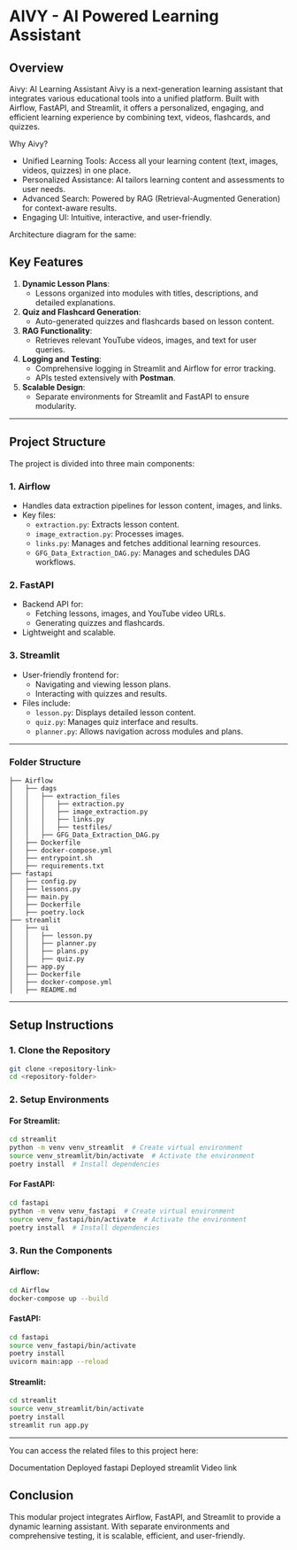 # AIVY - AI Powered Learning Assistant

## **Overview**
Aivy: AI Learning Assistant
Aivy is a next-generation learning assistant that integrates various educational tools into a unified platform. Built with Airflow, FastAPI, and Streamlit, it offers a personalized, engaging, and efficient learning experience by combining text, videos, flashcards, and quizzes.

Why Aivy?

- Unified Learning Tools: Access all your learning content (text, images, videos, quizzes) in one place.
- Personalized Assistance: AI tailors learning content and assessments to user needs.
- Advanced Search: Powered by RAG (Retrieval-Augmented Generation) for context-aware results.
- Engaging UI: Intuitive, interactive, and user-friendly.

Architecture diagram for the same: 



## **Key Features**
1. **Dynamic Lesson Plans**:
   - Lessons organized into modules with titles, descriptions, and detailed explanations.
2. **Quiz and Flashcard Generation**:
   - Auto-generated quizzes and flashcards based on lesson content.
3. **RAG Functionality**:
   - Retrieves relevant YouTube videos, images, and text for user queries.
4. **Logging and Testing**:
   - Comprehensive logging in Streamlit and Airflow for error tracking.
   - APIs tested extensively with **Postman**.
5. **Scalable Design**:
   - Separate environments for Streamlit and FastAPI to ensure modularity.

---

## **Project Structure**
The project is divided into three main components:

### **1. Airflow**
- Handles data extraction pipelines for lesson content, images, and links.
- Key files:
  - `extraction.py`: Extracts lesson content.
  - `image_extraction.py`: Processes images.
  - `links.py`: Manages and fetches additional learning resources.
  - `GFG_Data_Extraction_DAG.py`: Manages and schedules DAG workflows.

### **2. FastAPI**
- Backend API for:
  - Fetching lessons, images, and YouTube video URLs.
  - Generating quizzes and flashcards.
- Lightweight and scalable.

### **3. Streamlit**
- User-friendly frontend for:
  - Navigating and viewing lesson plans.
  - Interacting with quizzes and results.
- Files include:
  - `lesson.py`: Displays detailed lesson content.
  - `quiz.py`: Manages quiz interface and results.
  - `planner.py`: Allows navigation across modules and plans.

---

### **Folder Structure**
```
├── Airflow
│   ├── dags
│   │   ├── extraction_files
│   │   │   ├── extraction.py
│   │   │   ├── image_extraction.py
│   │   │   ├── links.py
│   │   │   ├── testfiles/
│   │   ├── GFG_Data_Extraction_DAG.py
│   ├── Dockerfile
│   ├── docker-compose.yml
│   ├── entrypoint.sh
│   ├── requirements.txt
├── fastapi
│   ├── config.py
│   ├── lessons.py
│   ├── main.py
│   ├── Dockerfile
│   ├── poetry.lock
├── streamlit
│   ├── ui
│   │   ├── lesson.py
│   │   ├── planner.py
│   │   ├── plans.py
│   │   ├── quiz.py
│   ├── app.py
│   ├── Dockerfile
│   ├── docker-compose.yml
│   ├── README.md
```

---

## **Setup Instructions**

### **1. Clone the Repository**
```bash
git clone <repository-link>
cd <repository-folder>
```

### **2. Setup Environments**

#### **For Streamlit**:
```bash
cd streamlit
python -m venv venv_streamlit  # Create virtual environment
source venv_streamlit/bin/activate  # Activate the environment
poetry install  # Install dependencies
```

#### **For FastAPI**:
```bash
cd fastapi
python -m venv venv_fastapi  # Create virtual environment
source venv_fastapi/bin/activate  # Activate the environment
poetry install  # Install dependencies
```

### **3. Run the Components**

#### **Airflow**:
```bash
cd Airflow
docker-compose up --build
```

#### **FastAPI**:
```bash
cd fastapi
source venv_fastapi/bin/activate
poetry install
uvicorn main:app --reload
```

#### **Streamlit**:
```bash
cd streamlit
source venv_streamlit/bin/activate
poetry install
streamlit run app.py
```

---
You can access the related files to this project here:

Documentation 
Deployed fastapi 
Deployed streamlit 
Video link 

## **Conclusion**
This modular project integrates Airflow, FastAPI, and Streamlit to provide a dynamic learning assistant. With separate environments and comprehensive testing, it is scalable, efficient, and user-friendly.

